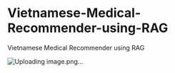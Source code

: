 # Vietnamese-Medical-Recommender-using-RAG
Vietnamese Medical Recommender using RAG

![Uploading image.png…]()
